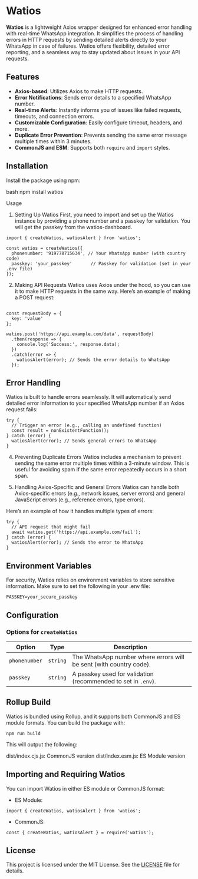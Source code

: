 # Watios

**Watios** is a lightweight Axios wrapper designed for enhanced error handling with real-time WhatsApp integration. It simplifies the process of handling errors in HTTP requests by sending detailed alerts directly to your WhatsApp in case of failures. Watios offers flexibility, detailed error reporting, and a seamless way to stay updated about issues in your API requests.

## Features

- **Axios-based**: Utilizes Axios to make HTTP requests.
- **Error Notifications**: Sends error details to a specified WhatsApp number.
- **Real-time Alerts**: Instantly informs you of issues like failed requests, timeouts, and connection errors.
- **Customizable Configuration**: Easily configure timeout, headers, and more.
- **Duplicate Error Prevention**: Prevents sending the same error message multiple times within 3 minutes.
- **CommonJS and ESM**: Supports both `require` and `import` styles.

## Installation

Install the package using npm:

bash
npm install watios


Usage
1. Setting Up Watios
First, you need to import and set up the Watios instance by providing a phone number and a passkey for validation.
You will get the passkey from the watios-dashboard.
```
import { createWatios, watiosAlert } from 'watios';

const watios = createWatios({
  phonenumber: '919778715634', // Your WhatsApp number (with country code)
  passkey: 'your_passkey'       // Passkey for validation (set in your .env file)
});

```

2. Making API Requests
Watios uses Axios under the hood, so you can use it to make HTTP requests in the same way. Here’s an example of making a POST request:

```

const requestBody = {
  key: 'value'
};

watios.post('https://api.example.com/data', requestBody)
  .then(response => {
    console.log('Success:', response.data);
  })
  .catch(error => {
    watiosAlert(error); // Sends the error details to WhatsApp
  });
```

## Error Handling
Watios is built to handle errors seamlessly. It will automatically send detailed error information to your specified WhatsApp number if an Axios request fails:


```
try {
  // Trigger an error (e.g., calling an undefined function)
  const result = nonExistentFunction();
} catch (error) {
  watiosAlert(error); // Sends general errors to WhatsApp
}

```

4. Preventing Duplicate Errors
Watios includes a mechanism to prevent sending the same error multiple times within a 3-minute window. This is useful for avoiding spam if the same error repeatedly occurs in a short span.

5. Handling Axios-Specific and General Errors
Watios can handle both Axios-specific errors (e.g., network issues, server errors) and general JavaScript errors (e.g., reference errors, type errors).

Here’s an example of how it handles multiple types of errors:

```
try {
  // API request that might fail
  await watios.get('https://api.example.com/fail');
} catch (error) {
  watiosAlert(error); // Sends the error to WhatsApp
}
```

## Environment Variables
For security, Watios relies on environment variables to store sensitive information. Make sure to set the following in your .env file:

`PASSKEY=your_secure_passkey`


## Configuration

### Options for `createWatios`

| Option        | Type     | Description                                                   |
|---------------|----------|---------------------------------------------------------------|
| `phonenumber` | `string` | The WhatsApp number where errors will be sent (with country code). |
| `passkey`     | `string` | A passkey used for validation (recommended to set in `.env`).   |


## Rollup Build
Watios is bundled using Rollup, and it supports both CommonJS and ES module formats. You can build the package with:

`npm run build`

This will output the following:

dist/index.cjs.js: CommonJS version
dist/index.esm.js: ES Module version


## Importing and Requiring Watios
You can import Watios in either ES module or CommonJS format:

- ES Module:
  
`import { createWatios, watiosAlert } from 'watios';`

- CommonJS:

`const { createWatios, watiosAlert } = require('watios');`



## License

This project is licensed under the MIT License. See the [LICENSE](LICENSE) file for details.




